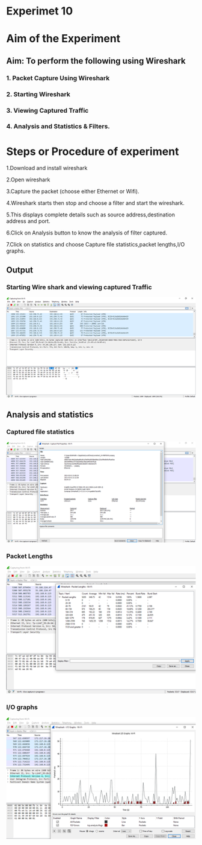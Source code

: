 # Experimet 10
# Aim of the Experiment
## Aim: To perform the following using Wireshark 

### 1. Packet Capture Using Wireshark

### 2. Starting Wireshark

### 3. Viewing Captured Traffic

### 4. Analysis and Statistics & Filters.


# Steps or Procedure of experiment
1.Download and install wireshark

2.Open wireshark

3.Capture the packet (choose either Ethernet or Wifi).

4.Wireshark starts then stop and choose a filter and start the wireshark.

5.This displays complete details such as source address,destination address and port.

6.Click on Analysis button to know the analysis of filter captured.

7.Click on statistics and choose Capture file statistics,packet lengths,I/O graphs.

## Output
### Starting Wire shark and viewing captured Traffic
![output](wireshark.png)

## Analysis and statistics
### Captured file statistics
![output](File_Capture_Properties.png)

### Packet Lengths
![output](Packet_lengths.png)

### I/O graphs
![output](IOGraph.png)

